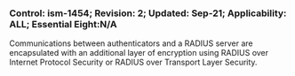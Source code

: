 ### Control: ism-1454; Revision: 2; Updated: Sep-21; Applicability: ALL; Essential Eight:N/A
<p>Communications between authenticators and a RADIUS server are encapsulated with an additional layer of encryption using RADIUS over Internet Protocol Security or RADIUS over Transport Layer Security.</p>